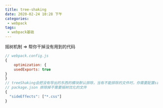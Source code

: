 ```yaml
---
title: tree-shaking
date: 2020-02-24 10:28 下午
categories: 
 - webpack
tags: 
 - webpack基础
---
```

摇树机制 => 帮你干掉没有用到的代码
<!-- more -->

```javascript
// webpack.config.js
{
    optimization: {
    usedExports: true
}
}
// treeShaking会把没有导出的东西的模块默认排除，当有不能排除的文件时，你需要配置sideEffects
// package.json 排除掉不需要摇树优化的文件
{
  "sideEffects": ["*.css"]
}
```

